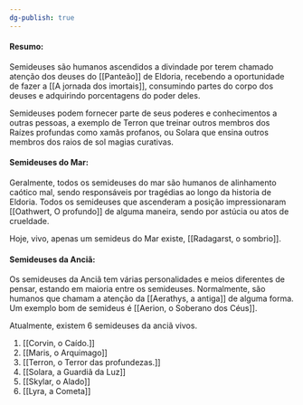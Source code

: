 ```yaml
---
dg-publish: true
---
```




#### Resumo:
Semideuses são humanos ascendidos a divindade por terem chamado atenção dos deuses do [[Panteão]] de Eldoria, recebendo a oportunidade de fazer a [[A jornada dos imortais]], consumindo partes do corpo dos deuses e adquirindo porcentagens do poder deles. 

Semideuses podem fornecer parte de seus poderes e conhecimentos a outras pessoas, a exemplo de Terron que treinar outros membros dos Raízes profundas como xamãs profanos, ou Solara que ensina outros membros dos raios de sol magias curativas.
#### Semideuses do Mar:
Geralmente, todos os semideuses do mar são humanos de alinhamento caótico mal, sendo responsáveis por tragédias ao longo da historia de Eldoria. Todos os semideuses que ascenderam a posição impressionaram [[Oathwert, O profundo]] de alguma maneira, sendo por astúcia ou atos de crueldade.

Hoje, vivo, apenas um semideus do Mar existe, [[Radagarst, o sombrio]].

#### Semideuses da Anciã:

Os semideuses da Anciã tem várias personalidades e meios diferentes de pensar, estando em maioria entre os semideuses. Normalmente, são humanos que chamam a atenção da [[Aerathys, a antiga]] de alguma forma. Um exemplo bom de semideus é [[Aerion, o Soberano dos Céus]]. 

Atualmente, existem 6 semideuses da anciã vivos.

1. [[Corvin, o Caído.]]
2. [[Maris, o Arquimago]]
3. [[Terron, o Terror das profundezas.]]
4. [[Solara, a Guardiã da Luz]]
5. [[Skylar, o Alado]]
6. [[Lyra, a Cometa]]

